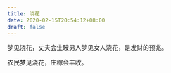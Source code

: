 ```yaml
---
title: 浇花
date: 2020-02-15T20:54:12+08:00
draft: false
---
```


梦见浇花，丈夫会生玻男人梦见女人浇花，是发财的预兆。

农民梦见浇花，庄稼会丰收。

